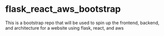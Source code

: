 # flask_react_aws_bootstrap
This is a bootstrap repo that will be used to spin up the frontend, backend, and architecture for a website using flask, react, and aws
